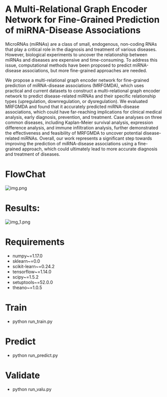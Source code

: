 # A Multi-Relational Graph Encoder Network for Fine-Grained Prediction of miRNA-Disease Associations
MicroRNAs (miRNAs) are a class of small, endogenous, non-coding RNAs that play a critical role in the diagnosis and treatment of various diseases. However, biological experiments to uncover the relationship between miRNAs and diseases are expensive and time-consuming. To address this issue, computational methods have been proposed to predict miRNA-disease associations, but more fine-grained approaches are needed.

We propose a multi-relational graph encoder network for fine-grained prediction of miRNA-disease associations (MRFGMDA), which uses practical and current datasets to construct a multi-relational graph encoder network to predict disease-related miRNAs and their specific relationship types (upregulation, downregulation, or dysregulation).
We evaluated MRFGMDA and found that it accurately predicted miRNA-disease associations, which could have far-reaching implications for clinical medical analysis, early diagnosis, prevention, and treatment. Case analyses on three common diseases, including Kaplan-Meier survival analysis, expression difference analysis, and immune infiltration analysis, further demonstrated the effectiveness and feasibility of MRFGMDA to uncover potential disease-related miRNAs.
Overall, our work represents a significant step towards improving the prediction of miRNA-disease associations using a fine-grained approach, which could ultimately lead to more accurate diagnosis and treatment of diseases.
# FlowChat
![img.png](img.png)

# Results:
![img_1.png](img_1.png)


# Requirements
* numpy~=1.17.0
* sklearn~=0.0
* scikit-learn~=0.24.2
* tensorflow~=1.14.0
* scipy~=1.5.2
* setuptools~=52.0.0
* theano~=1.0.5

# Train
* python run_train.py

# Predict
* python run_predict.py

# Validate
* python run_valu.py